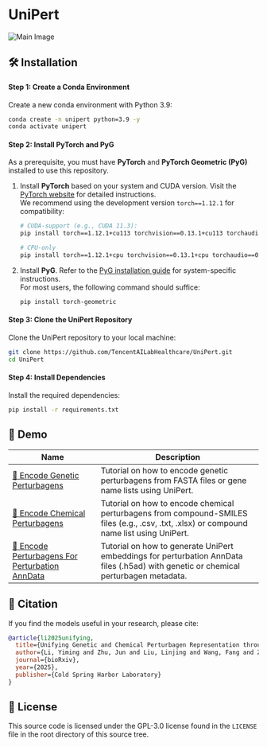 # UniPert

![Main Image](https://github.com/user-attachments/assets/cf944fa4-2d23-437f-8708-b8682cd4e0f2)


## 🛠️ Installation 

#### Step 1: Create a Conda Environment  
Create a new conda environment with Python 3.9:  
```bash
conda create -n unipert python=3.9 -y
conda activate unipert
```

#### Step 2: Install PyTorch and PyG  
As a prerequisite, you must have **PyTorch** and **PyTorch Geometric (PyG)** installed to use this repository.  

1. Install **PyTorch** based on your system and CUDA version. Visit the [PyTorch website](https://pytorch.org/get-started/locally/) for detailed instructions.  
   We recommend using the development version `torch==1.12.1` for compatibility:  
   ```bash
   # CUDA-support (e.g., CUDA 11.3):
   pip install torch==1.12.1+cu113 torchvision==0.13.1+cu113 torchaudio==0.12.1 --extra-index-url https://download.pytorch.org/whl/cu113

   # CPU-only
   pip install torch==1.12.1+cpu torchvision==0.13.1+cpu torchaudio==0.12.1 --extra-index-url https://download.pytorch.org/whl/cpu
   ```

2. Install **PyG**. Refer to the [PyG installation guide](https://pytorch-geometric.readthedocs.io/en/latest/notes/installation.html) for system-specific instructions.  
   For most users, the following command should suffice:  
   ```bash
   pip install torch-geometric
   ```

#### Step 3: Clone the UniPert Repository  
Clone the UniPert repository to your local machine:
   ```bash
   git clone https://github.com/TencentAILabHealthcare/UniPert.git
   cd UniPert
   ```

#### Step 4: Install Dependencies
Install the required dependencies:
   ```bash
   pip install -r requirements.txt
   ```

##  📖 Demo

| Name | Description |
|-----------------|-------------|
| [🧬 Encode Genetic Perturbagens](demo/tutorial_encode_genetic_perturbagens.ipynb) | Tutorial on how to encode genetic perturbagens from FASTA files or gene name lists using UniPert. |
| [💊 Encode Chemical Perturbagens](demo/tutorial_encode_chemical_perturbagens.ipynb) | Tutorial on how to encode chemical perturbagens from compound-SMILES files (e.g., .csv, .txt, .xlsx) or compound name list using UniPert. |
| [🔗 Encode Perturbagens For Perturbation AnnData](demo/tutorial_generate_UniPert_representation_for_pert_adata.ipynb) | Tutorial on how to generate UniPert embeddings for perturbation AnnData files (.h5ad) with genetic or chemical perturbagen metadata. |

## 🤝 Citation

If you find the models useful in your research, please cite:

```bibtex
@article{li2025unifying,
  title={Unifying Genetic and Chemical Perturbagen Representation through a Hybrid Deep Learning Framework},
  author={Li, Yiming and Zhu, Jun and Liu, Linjing and Wang, Fang and Zeng, Min and Huang, Longkai and Yang, Fan and Li, Min and Yao, Jianhua},
  journal={bioRxiv},
  year={2025},
  publisher={Cold Spring Harbor Laboratory}
}
```

## 🚨 License 

This source code is licensed under the GPL-3.0 license found in the `LICENSE` file
in the root directory of this source tree.
